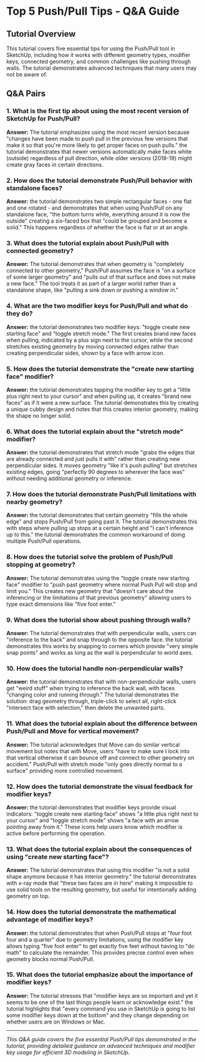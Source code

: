 # Top 5 Push/Pull Tips - Q&A Guide

## Tutorial Overview
This tutorial covers five essential tips for using the Push/Pull tool in SketchUp, including how it works with different geometry types, modifier keys, connected geometry, and common challenges like pushing through walls. The tutorial demonstrates advanced techniques that many users may not be aware of.

## Q&A Pairs

### 1. What is the first tip about using the most recent version of SketchUp for Push/Pull?
**Answer:** The tutorial emphasizes using the most recent version because "changes have been made to push pull in the previous few versions that make it so that you're more likely to get proper faces on push pulls." the tutorial demonstrates that newer versions automatically make faces white (outside) regardless of pull direction, while older versions (2018-19) might create gray faces in certain directions.

### 2. How does the tutorial demonstrate Push/Pull behavior with standalone faces?
**Answer:** the tutorial demonstrates two simple rectangular faces - one flat and one rotated - and demonstrates that when using Push/Pull on any standalone face, "the bottom turns white, everything around it is now the outside" creating a six-faced box that "could be grouped and become a solid." This happens regardless of whether the face is flat or at an angle.

### 3. What does the tutorial explain about Push/Pull with connected geometry?
**Answer:** The tutorial demonstrates that when geometry is "completely connected to other geometry," Push/Pull assumes the face is "on a surface of some larger geometry" and "pulls out of that surface and does not make a new face." The tool treats it as part of a larger world rather than a standalone shape, like "pulling a sink down or pushing a window in."

### 4. What are the two modifier keys for Push/Pull and what do they do?
**Answer:** the tutorial demonstrates two modifier keys: "toggle create new starting face" and "toggle stretch mode." The first creates brand new faces when pulling, indicated by a plus sign next to the cursor, while the second stretches existing geometry by moving connected edges rather than creating perpendicular sides, shown by a face with arrow icon.

### 5. How does the tutorial demonstrate the "create new starting face" modifier?
**Answer:** the tutorial demonstrates tapping the modifier key to get a "little plus right next to your cursor" and when pulling up, it creates "brand new faces" as if it were a new surface. The tutorial demonstrates this by creating a unique cubby design and notes that this creates interior geometry, making the shape no longer solid.

### 6. What does the tutorial explain about the "stretch mode" modifier?
**Answer:** the tutorial demonstrates that stretch mode "grabs the edges that are already connected and just pulls it with" rather than creating new perpendicular sides. It moves geometry "like it's push pulling" but stretches existing edges, going "perfectly 90 degrees to wherever the face was" without needing additional geometry or inference.

### 7. How does the tutorial demonstrate Push/Pull limitations with nearby geometry?
**Answer:** the tutorial demonstrates that certain geometry "fills the whole edge" and stops Push/Pull from going past it. The tutorial demonstrates this with steps where pulling up stops at a certain height and "I can't inference up to this." the tutorial demonstrates the common workaround of doing multiple Push/Pull operations.

### 8. How does the tutorial solve the problem of Push/Pull stopping at geometry?
**Answer:** The tutorial demonstrates using the "toggle create new starting face" modifier to "push past geometry where normal Push Pull will stop and limit you." This creates new geometry that "doesn't care about the inferencing or the limitations of that previous geometry" allowing users to type exact dimensions like "five foot enter."

### 9. What does the tutorial show about pushing through walls?
**Answer:** The tutorial demonstrates that with perpendicular walls, users can "inference to the back" and snap through to the opposite face. the tutorial demonstrates this works by snapping to corners which provide "very simple snap points" and works as long as the wall is perpendicular to world axes.

### 10. How does the tutorial handle non-perpendicular walls?
**Answer:** the tutorial demonstrates that with non-perpendicular walls, users get "weird stuff" when trying to inference the back wall, with faces "changing color and running through." The tutorial demonstrates the solution: drag geometry through, triple-click to select all, right-click "intersect face with selection," then delete the unwanted parts.

### 11. What does the tutorial explain about the difference between Push/Pull and Move for vertical movement?
**Answer:** The tutorial acknowledges that Move can do similar vertical movement but notes that with Move, users "have to make sure I lock into that vertical otherwise it can bounce off and connect to other geometry on accident." Push/Pull with stretch mode "only goes directly normal to a surface" providing more controlled movement.

### 12. How does the tutorial demonstrate the visual feedback for modifier keys?
**Answer:** the tutorial demonstrates that modifier keys provide visual indicators: "toggle create new starting face" shows "a little plus right next to your cursor" and "toggle stretch mode" shows "a face with an arrow pointing away from it." These icons help users know which modifier is active before performing the operation.

### 13. What does the tutorial explain about the consequences of using "create new starting face"?
**Answer:** The tutorial demonstrates that using this modifier "is not a solid shape anymore because it has interior geometry." the tutorial demonstrates with x-ray mode that "these two faces are in here" making it impossible to use solid tools on the resulting geometry, but useful for intentionally adding geometry on top.

### 14. How does the tutorial demonstrate the mathematical advantage of modifier keys?
**Answer:** the tutorial demonstrates that when Push/Pull stops at "four foot four and a quarter" due to geometry limitations, using the modifier key allows typing "five foot enter" to get exactly five feet without having to "do math" to calculate the remainder. This provides precise control even when geometry blocks normal Push/Pull.

### 15. What does the tutorial emphasize about the importance of modifier keys?
**Answer:** The tutorial stresses that "modifier keys are so important and yet it seems to be one of the last things people learn or acknowledge exist." the tutorial highlights that "every command you use in SketchUp is going to list some modifier keys down at the bottom" and they change depending on whether users are on Windows or Mac.

---

*This Q&A guide covers the five essential Push/Pull tips demonstrated in the tutorial, providing detailed guidance on advanced techniques and modifier key usage for efficient 3D modeling in SketchUp.* 
